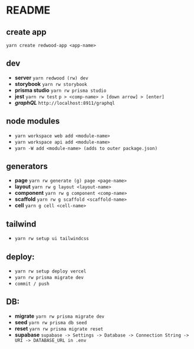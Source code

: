 # README


## create app
```yarn create redwood-app <app-name>```

## dev
- **server**
```yarn redwood (rw) dev```
- **storybook**
```yarn rw storybook```
- **prisma studio**
```yarn rw prisma studio```
- **jest**
```yarn rw test```
```p > <comp-name> > [down arrow] > [enter]```
- ***graphQL***
```http://localhost:8911/graphql```

## node modules
- ```yarn workspace web add <module-name>```
- ```yarn workspace api add <module-name>```
- ```yarn -W add <module-name> (adds to outer package.json)```


## generators
- **page**
```yarn rw generate (g) page <page-name>```
- **layout**
```yarn rw g layout <layout-name>```
- **component**
```yarn rw g component <comp-name>```
- **scaffold**
```yarn rw g scaffold <scaffold-name>```
- **cell**
```yarn g cell <cell-name>```

## tailwind
- ```yarn rw setup ui tailwindcss```

## deploy:
- ```yarn rw setup deploy vercel```
- ```yarn rw prisma migrate dev```
- ```commit / push```

## DB:
- **migrate**
```yarn rw prisma migrate dev```
- **seed**
```yarn rw prisma db seed```
- **reset**
```yarn rw prisma migrate reset```
- **supabase**
```supabase -> Settings -> Database -> Connection String -> URI -> DATABASE_URL in .env```

